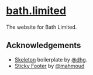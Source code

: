 # [bath.limited](https://bath.limited)

The website for Bath Limited.

## Acknowledgements

- [Skeleton](https://github.com/dhg/Skeleton) boilerplate by [@dhg](https://twitter.com/dhg).
- [Sticky Footer](https://github.com/mahmoud/skeleton_sticky_footer) by [@mahmoud](https://github.com/mahmoud)